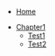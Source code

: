 <!-- docs/_sidebar.md -->

* [Home](/)

- [Chapter1](chapter1/README.md)
  - [Test1](test1.md)
  - [Test2](test2.md)
